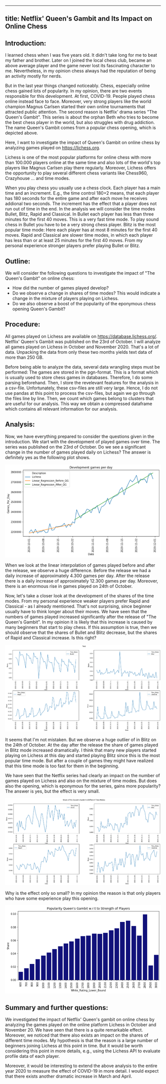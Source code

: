 ---------------------------------
title: Netflix' Queen's Gambit and Its Impact on Online Chess
---------------------------------


Introduction:
------------
I learned chess when I was five years old. It didn't take long for me to beat my father and brother. Later on I joined the local chess club, became an above average player and the game never lost its fascinating character to me. Nevertheless, in my opinion chess always had the reputation of being an activity mostly for nerds.

But in the last year things changed noticeably. Chess, especially online chess gained lots of popularity. In my opinion, there are two events responsible for this development. At first, COVID-19. People played chess online instead face to face. Moreover, very strong players like the world champion Magnus Carlsen started their own online tournaments that attracted public attention. The second reason is Netflix' drama series "The Queen's Gambit". This series is about the orphan Beth who tries to become the best chess player in the world, but also struggles with drug addiction. The name Queen's Gambit comes from a popular chess opening, which is depicted above.

Here, I want to investigate the impact of Queen's Gambit on online chess by analyzing games played on <https://lichess.org>.

Lichess is one of the most popular platforms for online chess with more than 100.000 players online at the same time and also lots of the world's top players like Magnus Carlsen play there regularly. Moreover, Lichess offers the opportunity to play several different chess variants like Chess960, Crazyhouse ... and time modes.

When you play chess you usually use a chess clock. Each player has a main time and an increment. E.g., the time control 180+2 means, that each player has 180 seconds for the entire game and after each move he receives addional two seconds. The increment has the effect that a player does not run out of time in the end. In the analysis we will consider the time modes Bullet, Blitz, Rapid and Classical. In Bullet each player has less than three minutes for the first 40 moves. This is a very fast time mode. To play sound chess in Bullet you have to be a very strong chess player. Blitz is the most popular time mode: Here each player has at most 8 minutes for the first 40 moves. Rapid and Classical are slower time modes, in which each player has less than or at least 25 minutes for the first 40 moves. From my personal experience stronger players prefer playing Bullet or Blitz.


Outline:
------------
We will consider the following questions to investigate the impact of "The Queen's Gambit" on online chess:
-	How did the number of games played develop?
-	Do we observe a change in shares of time modes? This would indicate a change in the mixture of players playing on Lichess.
-	Do we also observe a boost of the popularity of the eponymous chess opening Queen's Gambit?


Procedure:
-------------
All games played on Lichess are available on https://database.lichess.org/. Netflix' Queen's Gambit was published on the 23rd of October. I will analyze all games played on Lichess in October and November 2020. That's a lot of data. Unpacking the data from only these two months yields text data of more than 250 GB.

Before being able to analyze the data, several data wrangling steps must be performed: The games are stored in the pgn-format. This is a format which is usually used to store chess games in databases. Therefore, I do some parsing beforehand. Then, I store the revelevant features for the analysis in a csv-file. Unfortunately, these csv-files are still very large. Hence, I do not use pandas at this point to process the csv-files, but again we go through the files line by line. Then, we count which games belong to clusters that are useful for our analysis. This way we obtain a compressed dataframe which contains all relevant information for our analysis.

Analysis:
------------
Now, we have everything prepared to consider the questions given in the introduction. We start with the development of played games over time. The series was published on the 23rd of October. Do we see a significant change in the number of games played daily on Lichess? The answer is definitely yes as the following plot shows.

![](<../images/development_games_per_day.png>)

When we look at the linear interpolation of games played before and after the release, we observe a huge difference. Before the release we had a daily increase of approximately 4.300 games per day. After the release there is a daily increase of approximately 12.300 games per day. Moreover, there is an enormous rise in games played on 24th of October.

Now, let's take a closer look at the development of the shares of the time modes. From my personal experience weaker players prefer Rapid and Classical - as I already mentioned. That's not surprising, since beginner usually have to think longer about their moves. We have seen that the numbers of games played increased significantly after the release of "The Queen's Gambit". In my opinion it is likely that this increase is caused by many beginners that start to play chess. If this assumption is true, then we should observe that the shares of Bullet and Blitz decrease, but the shares of Rapid and Classical increase. Is this right?

![](<../images/development_time_modes.png>)

It seems that I'm not mistaken. But we observe a huge outlier of in Blitz on the 24th of October. At the day after the release the share of games played in Blitz mode increased dramatically. I think that many new players started playing on Lichess at this day and started playing Blitz since this is the most popular time mode. But after a couple of games they might have realized that this time mode is too fast for them in the beginning.

We have seen that the Netflix series had clearly an impact on the number of games played on Lichess and also on the mixture of time modes. But does also the opening, which is eponymous for the series, gains more popularity? The answer is yes, but the effect is very small.

![](<../images/development_popularity_gq.png>)


Why is the effect only so small? In my opinion the reason is that only players who have some experience play this opening. 

![](<../images/popularity_qg_wrt_strength.png>)


Summary and further questions:
------------------------
We investigated the impact of Netflix' Queen's gambit on online chess by analyzing the games played on the online platform Lichess in October and November 20. We have seen that there is a quite remarkable effect. Moreover, we noticed that there also exists an impact on the shares of different time modes. My hypothesis is that the reason is a large number of beginners joining Lichess at this point in time. But it would be worth considering this point in more details, e.g., using the Lichess API to evaluate profile data of each player.

Moreover, it would be interesting to extend the above analysis to the entire year 2020 to measure the effect of COVID-19 in more detail. I would expect that there exists another dramatic increase in March and April.

